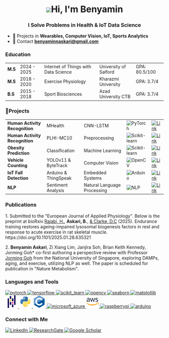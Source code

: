 <link rel="stylesheet" href="https://cdnjs.cloudflare.com/ajax/libs/font-awesome/6.0.0-beta3/css/all.min.css">

<h1 align="center"><img src="https://media.giphy.com/media/hvRJCLFzcasrR4ia7z/giphy.gif" width="35">Hi, I'm Benyamin</h1>
<h3 align="center">I Solve Problems in Health & IoT Data Science</h3>


- 💬 Projects in **Wearables, Computer Vision, IoT, Sports Analytics**
- 📧 Contact **benyaminnaskari@gmail.com**

<h3 align="left">Education</h3>
<table>
  <tr>
    <td><strong>M.S</strong></td>
    <td>2024 - 2025</td>
    <td>Internet of Things with Data Science</td>
    <td>University of Salford</td>
    <td>GPA: 80.5/100</td>
  </tr>
  <tr>
    <td><strong>M.S</strong></td>
    <td>2018 - 2020</td>
    <td>Exercise Physiology</td>
    <td>Kharazmi University</td>
    <td>GPA: 3.7/4</td>
  </tr>
  <tr>
    <td><strong>B.S</strong></td>
    <td>2015 - 2018</td>
    <td>Sport Biosciences</td>
    <td>Azad University CTB</td>
    <td>GPA: 3.7/4</td>
  </tr>
</table>

<h3 align="left">🚀Projects</h3>
<table>
  <tr>
    <td><strong>Human Activity Recognition</strong></td>
    <td>MHealth</td>
    <td>CNN-LSTM</td>
    <td><img src="https://img.shields.io/badge/PyTorch-EE4C2C?style=for-the-badge&logo=pytorch&logoColor=white" height="25" alt="PyTorch"/></td>
    <td><a href="https://github.com/Benyamin-Askari/Clustering">
      <img src="https://img.shields.io/badge/Link-GitHub-green" alt="Link">
    </a></td>
  </tr>
  <tr>
    <td><strong>Human Activity Recognition</strong></td>
    <td>PLHI-MC10</td>
    <td>Preprocessing</td>
    <td><img src="https://img.shields.io/badge/Scikit--learn-F7931E?style=for-the-badge&logo=scikit-learn&logoColor=white" height="25" alt="Scikit-learn"/></td>
    <td><a href="https://github.com/Benyamin-Askari/Clustering">
      <img src="https://img.shields.io/badge/Link-GitHub-green" alt="Link">
    </a></td>
  </tr>
  <tr>
    <td><strong>Obesity Prediction</strong></td>
    <td>Classification</td>
    <td>Machine Learning</td>
    <td><img src="https://img.shields.io/badge/Scikit--learn-F7931E?style=for-the-badge&logo=scikit-learn&logoColor=white" height="25" alt="Scikit-learn"/></td>
    <td><a href="">
      <img src="https://img.shields.io/badge/Link-Research-blue" alt="Link">
    </a></td>
  </tr>
  <tr>
    <td><strong>Vehicle Counting</strong></td>
    <td>YOLOv11 & ByteTrack</td>
    <td>Computer Vision</td>
    <td><img src="https://img.shields.io/badge/OpenCV-5C3EE8?style=for-the-badge&logo=opencv&logoColor=white" height="25" alt="OpenCV"/></td>
    <td><a href="https://github.com/Benyamin-Askari/Computer-Vision">
      <img src="https://img.shields.io/badge/Link-GitHub-green" alt="Link">
    </a></td>
  </tr>
  <tr>
    <td><strong>IoT Fall Detection</strong></td>
    <td>Arduino & ThingSpeak</td>
    <td>Embedded Systems</td>
    <td><img src="https://img.shields.io/badge/Arduino-00979D?style=for-the-badge&logo=arduino&logoColor=white" height="25" alt="Arduino"/></td>
    <td><a href="https://github.com/Benyamin-Askari/IoT-Fall-Detection">
      <img src="https://img.shields.io/badge/Link-GitHub-green" alt="Link">
    </a></td>
  </tr>
  <tr>
    <td><strong>NLP</strong></td>
    <td>Sentiment Analysis</td>
    <td>Natural Language Processing</td>
    <td><img src="https://img.shields.io/badge/NLP-4A90E2?style=for-the-badge&logo=tensorflow&logoColor=white" height="25" alt="NLP"/></td>
    <td><a href="https://github.com/Benyamin-Askari/Sentiment-Analysis">
      <img src="https://img.shields.io/badge/Link-GitHub-green" alt="Link">
    </a></td>
  </tr>
</table>

<h3 align="left">Publications</h3>
<p>
  1. Submitted to the "European Journal of Applied Physiology". Below is the preprint at bioRxiv <a href="https://scholar.google.com/citations?hl=en&user=GVRRgKYAAAAJ">Rajabi, H.</a>, <b>Askari, B.</b>, <a href="https://www.sfu.ca/bpk/about/people/faculty/david-c-clarke.html">& Clarke, D.C</a> (2025). Endurance training restores ageing-impaired lysosomal biogenesis factors in rest and response to acute exercise in rat skeletal muscle. https://doi.org/10.1101/2025.01.28.635321
</p>
<p>
  2. <b>Benyamin Askari</b>, Zi Xiang Lim, Janjira Soh, Brian Keith Kennedy, Jorming Goh* co-first authoring a perspective review with Professor <a href="https://medicine.nus.edu.sg/phys/about-us/academic-staff/research-track/goh-jor-ming/" target="_blank">Jorming Goh</a> from the National University of Singapore, exploring DAMPs, aging, and exercise, utilizing NLP as well. The paper is scheduled for publication in "Nature Metabolism".
</p>

<h3 align="left">Languages and Tools</h3>
<p align="left"> 
  <a href="https://pytorch.org/" target="_blank" rel="noreferrer"> 
    <img src="https://www.vectorlogo.zone/logos/pytorch/pytorch-icon.svg" alt="pytorch" width="40" height="40"/> 
  </a> 
  <a href="https://www.tensorflow.org" target="_blank" rel="noreferrer"> 
    <img src="https://www.vectorlogo.zone/logos/tensorflow/tensorflow-icon.svg" alt="tensorflow" width="40" height="40"/> 
  </a> 
  <a href="https://scikit-learn.org/" target="_blank" rel="noreferrer"> 
    <img src="https://upload.wikimedia.org/wikipedia/commons/0/05/Scikit_learn_logo_small.svg" alt="scikit_learn" width="50" height="50"/> 
  </a> 
  <a href="https://opencv.org/" target="_blank" rel="noreferrer"> 
    <img src="https://www.vectorlogo.zone/logos/opencv/opencv-icon.svg" alt="opencv" width="40" height="40"/> 
  </a> 
  <a href="https://seaborn.pydata.org/" target="_blank" rel="noreferrer"> 
    <img src="https://seaborn.pydata.org/_images/logo-mark-lightbg.svg" alt="seaborn" width="40" height="40"/> 
  </a> 
  <a href="https://matplotlib.org/" target="_blank" rel="noreferrer"> 
    <img src="https://upload.wikimedia.org/wikipedia/commons/8/84/Matplotlib_icon.svg" alt="matplotlib" width="40" height="40"/> 
  </a> 
  <a href="https://pandas.pydata.org/" target="_blank" rel="noreferrer"> 
    <img src="https://raw.githubusercontent.com/devicons/devicon/2ae2a900d2f041da66e950e4d48052658d850630/icons/pandas/pandas-original.svg" alt="pandas" width="40" height="40"/> 
  </a> 
  <a href="https://www.python.org" target="_blank" rel="noreferrer"> 
    <img src="https://raw.githubusercontent.com/devicons/devicon/master/icons/python/python-original.svg" alt="python" width="40" height="40"/> 
  </a> 
  <a href="https://www.cprogramming.com/" target="_blank" rel="noreferrer"> 
    <img src="https://raw.githubusercontent.com/devicons/devicon/master/icons/c/c-original.svg" alt="c" width="40" height="40"/> 
  </a> 
  <a href="https://azure.microsoft.com/" target="_blank" rel="noreferrer"> 
    <img src="https://www.vectorlogo.zone/logos/microsoft_azure/microsoft_azure-icon.svg" alt="microsoft_azure" width="40" height="40"/> 
  </a> 
  <a href="https://aws.amazon.com" target="_blank" rel="noreferrer"> 
    <img src="https://raw.githubusercontent.com/devicons/devicon/master/icons/amazonwebservices/amazonwebservices-original-wordmark.svg" alt="aws" width="40" height="40"/> 
  </a> 
  <a href="https://www.raspberrypi.org/" target="_blank" rel="noreferrer"> 
    <img src="https://upload.wikimedia.org/wikipedia/en/c/cb/Raspberry_Pi_Logo.svg" alt="raspberrypi" width="40" height="40"/> 
  </a> 
  <a href="https://www.arduino.cc/" target="_blank" rel="noreferrer"> 
    <img src="https://cdn.worldvectorlogo.com/logos/arduino-1.svg" alt="arduino" width="40" height="40"/> 
  </a> 


<h3 align="left">Connect with Me</h3>
<p align="left">
    <a href="https://www.linkedin.com/in/benyamin-askari-443424318" target="_blank">
        <img src="https://cdn.jsdelivr.net/npm/simple-icons@v9/icons/linkedin.svg" height="30" width="30" alt="LinkedIn"/>
    </a>
    <a href="https://www.researchgate.net/profile/Benyamin-Askari" target="_blank">
        <img src="https://cdn.jsdelivr.net/npm/simple-icons@v9/icons/researchgate.svg" height="30" width="30" alt="ResearchGate"/>
    </a>
    <a href="https://scholar.google.com/citations?hl=en&user=NJb01oYAAAAJ&view_op=list_works&sortby=pubdate" target="_blank">
        <img src="https://cdn.jsdelivr.net/npm/simple-icons@v9/icons/googlescholar.svg" height="30" width="30" alt="Google Scholar"/>
    </a>
</p>
